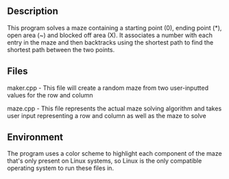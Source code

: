 Description
-----------

This program solves a maze containing a starting point (0), ending point (*), open area (~) and blocked off area (X). It associates a number with each entry in the maze and then backtracks using the shortest path to find the shortest path between the two points.


Files
-----

maker.cpp - This file will create a random maze from two user-inputted values for the row and column

maze.cpp - This file represents the actual maze solving algorithm and takes user input representing a row and column as well as the maze to solve


Environment
-----------

The program uses a color scheme to highlight each component of the maze that's only present on Linux systems, so Linux is the only compatible operating system to run these files in.
